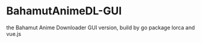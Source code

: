# BahamutAnimeDL-GUI
the Bahamut Anime Downloader GUI version, build by go package lorca and vue.js
